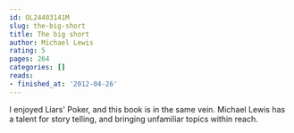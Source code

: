 ```yaml
---
id: OL24403141M
slug: the-big-short
title: The big short
author: Michael Lewis
rating: 5
pages: 264
categories: []
reads:
- finished_at: '2012-04-26'
---
```

I enjoyed Liars' Poker, and this book is in the same vein. Michael Lewis has a talent for story telling, and bringing unfamiliar topics within reach.
